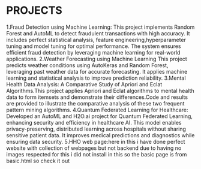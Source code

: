 # PROJECTS
1.Fraud Detection using Machine Learning:
This project implements Random Forest and AutoML to detect fraudulent transactions with high accuracy. It includes perfect statistical analysis, feature engineering,hyperparameter tuning  and model tuning for optimal performance. The system ensures efficient fraud detection by leveraging machine learning for real-world applications. 
2.Weather Forecasting using Machine Learning
This project predicts weather conditions using AutoKeras and Random Forest, leveraging past weather data for accurate forecasting. It applies machine learning and statistical analysis to improve prediction reliability.
3.Mental Health Data Analysis: A Comparative Study of Apriori and Eclat Algorithms.This project applies Apriori and Eclat algorithms to mental health data to form itemsets and demonstrate their differences.Code and results are provided to illustrate the comparative analysis of these two frequent pattern mining algorithms.
4.Quantum Federated Learning for Healthcare:
Developed an AutoML and H2O.ai project for Quantum Federated Learning, enhancing security and efficiency in healthcare AI. This model enables privacy-preserving, distributed learning across hospitals without sharing sensitive patient data. It improves medical predictions and diagnostics while ensuring data security.
5.HHO web page:here in this i have done perfect website with collection of webpages but not backend due to having no images respected for this i did not install in this so the basic page is from basic.html so check it out 
